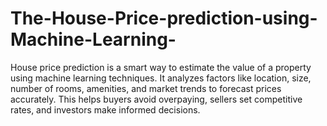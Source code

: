 # The-House-Price-prediction-using-Machine-Learning-
House price prediction is a smart way to estimate the value of a property using machine learning techniques. It analyzes factors like location, size, number of rooms, amenities, and market trends to forecast prices accurately. This helps buyers avoid overpaying, sellers set competitive rates, and investors make informed decisions. 
